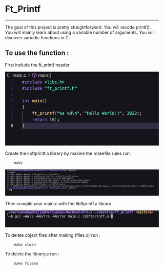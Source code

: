 # Ft_Printf
---
The goal of this project is pretty straightforward. You will recode printf(). You will mainly learn about using a variable number of arguments. You will discover variadic functions in C.

## To use the function : 
First include the ft_printf header

![include](imgs/Screen%20Shot%202022-07-09%20at%2004.42.16.png)

Create the libftprintf.a library by makine the makefile rules run: 

		make

![make](imgs/Screen%20Shot%202022-07-09%20at%2004.43.18.png)

Then compile your main.c with the libftprintf.a library

![compiling](imgs/Screen%20Shot%202022-07-09%20at%2004.43.55.png)

To delete object files after making (files.o) run :

		make clean

To delete the library.a run : 

		make fclean
